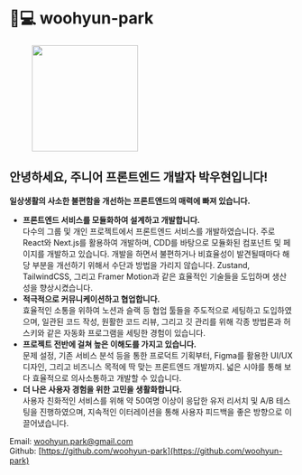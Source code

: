 # 👨💻 woohyun-park

####

<figure><img src=".gitbook/assets/image 2.png" alt="" width="188"><figcaption></figcaption></figure>

## 안녕하세요, 주니어 프론트엔드 개발자 박우현입니다!

**일상생활의 사소한 불편함을 개선하는 프론트앤드의 매력에 빠져 있습니다.**

* **프론트엔드 서비스를 모듈화하여 설계하고 개발합니다.**\
  다수의 그룹 및 개인 프로젝트에서 프론트엔드 서비스를 개발하였습니다. 주로 React와 Next.js를 활용하여 개발하며, CDD를 바탕으로 모듈화된 컴포넌트 및 페이지를 개발하고 있습니다. 개발을 하면서 불편하거나 비효율성이 발견될때마다 해당 부분을 개선하기 위해서 수단과 방법을 가리지 않습니다. Zustand, TailwindCSS, 그리고 Framer Motion과 같은 효율적인 기술들을 도입하며 생산성을 향상시켰습니다.
* **적극적으로 커뮤니케이션하고 협업합니다.**\
  효율적인 소통을 위하여 노션과 슬랙 등 협업 툴들을 주도적으로 세팅하고 도입하였으며, 일관된 코드 작성, 원활한 코드 리뷰, 그리고 깃 관리를 위해 각종 방법론과 허스키와 같은 자동화 프로그램을 세팅한 경험이 있습니다.
* **프로젝트 전반에 걸쳐 높은 이해도를 가지고 있습니다.**\
  문제 설정, 기존 서비스 분석 등을 통한 프로덕트 기획부터, Figma를 활용한 UI/UX 디자인, 그리고 비즈니스 목적에 딱 맞는 프론트엔드 개발까지. 넓은 시야를 통해 보다 효율적으로 의사소통하고 개발할 수 있습니다.
* **더 나은 사용자 경험을 위한 고민을 생활화합니다.**\
  사용자 친화적인 서비스를 위해 약 50여명 이상이 응답한 유저 리서치 및 A/B 테스팅을 진행하였으며, 지속적인 이터레이션을 통해 사용자 피드백을 좋은 방향으로 이끌어냈습니다.

Email: [woohyun.park@gmail.com](mailto:woohyun.park@gmail.com)\
Github: [https://github.com/woohyun-park](https://github.com/woohyun-park)
